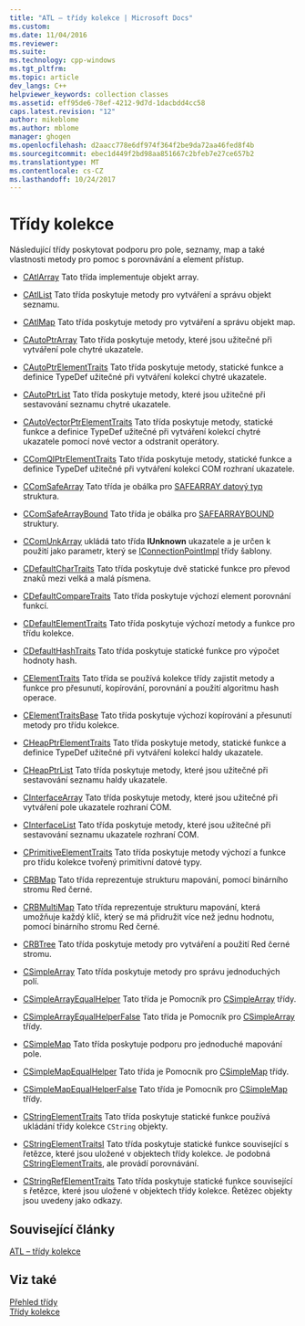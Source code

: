 ```yaml
---
title: "ATL – třídy kolekce | Microsoft Docs"
ms.custom: 
ms.date: 11/04/2016
ms.reviewer: 
ms.suite: 
ms.technology: cpp-windows
ms.tgt_pltfrm: 
ms.topic: article
dev_langs: C++
helpviewer_keywords: collection classes
ms.assetid: eff95de6-78ef-4212-9d7d-1dacbdd4cc58
caps.latest.revision: "12"
author: mikeblome
ms.author: mblome
manager: ghogen
ms.openlocfilehash: d2aacc778e6df974f364f2be9da72aa46fed8f4b
ms.sourcegitcommit: ebec1d449f2bd98aa851667c2bfeb7e27ce657b2
ms.translationtype: MT
ms.contentlocale: cs-CZ
ms.lasthandoff: 10/24/2017
---
```

# <a name="collection-classes"></a>Třídy kolekce
Následující třídy poskytovat podporu pro pole, seznamy, map a také vlastnosti metody pro pomoc s porovnávání a element přístup.  
  
-   [CAtlArray](../atl/reference/catlarray-class.md) Tato třída implementuje objekt array.  
  
-   [CAtlList](../atl/reference/catllist-class.md) Tato třída poskytuje metody pro vytváření a správu objekt seznamu.  
  
-   [CAtlMap](../atl/reference/catlmap-class.md) Tato třída poskytuje metody pro vytváření a správu objekt map.  
  
-   [CAutoPtrArray](../atl/reference/cautoptrarray-class.md) Tato třída poskytuje metody, které jsou užitečné při vytváření pole chytré ukazatele.  
  
-   [CAutoPtrElementTraits](../atl/reference/cautoptrelementtraits-class.md) Tato třída poskytuje metody, statické funkce a definice TypeDef užitečné při vytváření kolekcí chytré ukazatele.  
  
-   [CAutoPtrList](../atl/reference/cautoptrlist-class.md) Tato třída poskytuje metody, které jsou užitečné při sestavování seznamu chytré ukazatele.  
  
-   [CAutoVectorPtrElementTraits](../atl/reference/cautovectorptrelementtraits-class.md) Tato třída poskytuje metody, statické funkce a definice TypeDef užitečné při vytváření kolekcí chytré ukazatele pomocí nové vector a odstranit operátory.  
  
-   [CComQIPtrElementTraits](../atl/reference/ccomqiptrelementtraits-class.md) Tato třída poskytuje metody, statické funkce a definice TypeDef užitečné při vytváření kolekcí COM rozhraní ukazatele.  
  
-   [CComSafeArray](../atl/reference/ccomsafearray-class.md) Tato třída je obálka pro [SAFEARRAY datový typ](http://msdn.microsoft.com/en-us/9ec8025b-4763-4526-ab45-390c5d8b3b1e) struktura.  
  
-   [CComSafeArrayBound](../atl/reference/ccomsafearraybound-class.md) Tato třída je obálka pro [SAFEARRAYBOUND](http://msdn.microsoft.com/en-us/303a9bdb-71d6-4f14-8747-84cf84936c6d) struktury.  
  
-   [CComUnkArray](../atl/reference/ccomunkarray-class.md) ukládá tato třída **IUnknown** ukazatele a je určen k použití jako parametr, který se [IConnectionPointImpl](../atl/reference/iconnectionpointimpl-class.md) třídy šablony.  
  
-   [CDefaultCharTraits](../atl/reference/cdefaultchartraits-class.md) Tato třída poskytuje dvě statické funkce pro převod znaků mezi velká a malá písmena.  
  
-   [CDefaultCompareTraits](../atl/reference/cdefaultcomparetraits-class.md) Tato třída poskytuje výchozí element porovnání funkcí.  
  
-   [CDefaultElementTraits](../atl/reference/cdefaultelementtraits-class.md) Tato třída poskytuje výchozí metody a funkce pro třídu kolekce.  
  
-   [CDefaultHashTraits](../atl/reference/cdefaulthashtraits-class.md) Tato třída poskytuje statické funkce pro výpočet hodnoty hash.  
  
-   [CElementTraits](../atl/reference/celementtraits-class.md) Tato třída se používá kolekce třídy zajistit metody a funkce pro přesunutí, kopírování, porovnání a použití algoritmu hash operace.  
  
-   [CElementTraitsBase](../atl/reference/celementtraitsbase-class.md) Tato třída poskytuje výchozí kopírování a přesunutí metody pro třídu kolekce.  
  
-   [CHeapPtrElementTraits](../atl/reference/cheapptrelementtraits-class.md) Tato třída poskytuje metody, statické funkce a definice TypeDef užitečné při vytváření kolekcí haldy ukazatele.  
  
-   [CHeapPtrList](../atl/reference/cheapptrlist-class.md) Tato třída poskytuje metody, které jsou užitečné při sestavování seznamu haldy ukazatele.  
  
-   [CInterfaceArray](../atl/reference/cinterfacearray-class.md) Tato třída poskytuje metody, které jsou užitečné při vytváření pole ukazatele rozhraní COM.  
  
-   [CInterfaceList](../atl/reference/cinterfacelist-class.md) Tato třída poskytuje metody, které jsou užitečné při sestavování seznamu ukazatele rozhraní COM.  
  
-   [CPrimitiveElementTraits](../atl/reference/cprimitiveelementtraits-class.md) Tato třída poskytuje metody výchozí a funkce pro třídu kolekce tvořený primitivní datové typy.  
  
-   [CRBMap](../atl/reference/crbmap-class.md) Tato třída reprezentuje strukturu mapování, pomocí binárního stromu Red černé.  
  
-   [CRBMultiMap](../atl/reference/crbmultimap-class.md) Tato třída reprezentuje strukturu mapování, která umožňuje každý klíč, který se má přidružit více než jednu hodnotu, pomocí binárního stromu Red černé.  
  
-   [CRBTree](../atl/reference/crbtree-class.md) Tato třída poskytuje metody pro vytváření a použití Red černé stromu.  
  
-   [CSimpleArray](../atl/reference/csimplearray-class.md) Tato třída poskytuje metody pro správu jednoduchých polí.  
  
-   [CSimpleArrayEqualHelper](../atl/reference/csimplearrayequalhelper-class.md) Tato třída je Pomocník pro [CSimpleArray](../atl/reference/csimplearray-class.md) třídy.  
  
-   [CSimpleArrayEqualHelperFalse](../atl/reference/csimplearrayequalhelperfalse-class.md) Tato třída je Pomocník pro [CSimpleArray](../atl/reference/csimplearray-class.md) třídy.  
  
-   [CSimpleMap](../atl/reference/csimplemap-class.md) Tato třída poskytuje podporu pro jednoduché mapování pole.  
  
-   [CSimpleMapEqualHelper](../atl/reference/csimplemapequalhelper-class.md) Tato třída je Pomocník pro [CSimpleMap](../atl/reference/csimplemap-class.md) třídy.  
  
-   [CSimpleMapEqualHelperFalse](../atl/reference/csimplemapequalhelperfalse-class.md) Tato třída je Pomocník pro [CSimpleMap](../atl/reference/csimplemap-class.md) třídy.  
  
-   [CStringElementTraits](../atl/reference/cstringelementtraits-class.md) Tato třída poskytuje statické funkce používá ukládání třídy kolekce `CString` objekty.  
  
-   [CStringElementTraitsI](../atl/reference/cstringelementtraitsi-class.md) Tato třída poskytuje statické funkce související s řetězce, které jsou uložené v objektech třídy kolekce. Je podobná [CStringElementTraits](../atl/reference/cstringelementtraits-class.md), ale provádí porovnávání.  
  
-   [CStringRefElementTraits](../atl/reference/cstringrefelementtraits-class.md) Tato třída poskytuje statické funkce související s řetězce, které jsou uložené v objektech třídy kolekce. Řetězec objekty jsou uvedeny jako odkazy.  
  
## <a name="related-articles"></a>Související články  
 [ATL – třídy kolekce](../atl/atl-collection-classes.md)  
  
## <a name="see-also"></a>Viz také  
 [Přehled třídy](../atl/atl-class-overview.md)   
 [Třídy kolekce](../atl/atl-collection-classes.md)

